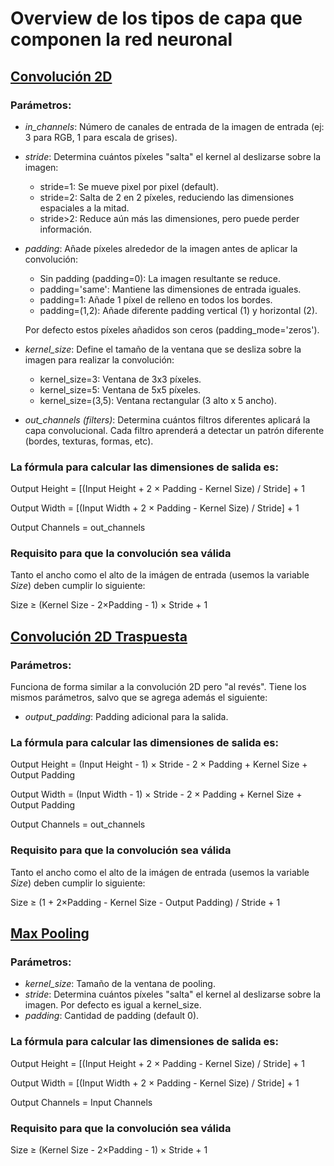 # Overview de los tipos de capa que componen la red neuronal

## [Convolución 2D](https://pytorch.org/docs/stable/generated/torch.nn.Conv2d.html)
### Parámetros:
- *in_channels*: Número de canales de entrada de la imagen de entrada (ej: 3 para RGB, 1 para escala de grises).
- *stride*: Determina cuántos píxeles "salta" el kernel al deslizarse sobre la imagen:
    - stride=1: Se mueve pixel por pixel (default).
    - stride=2: Salta de 2 en 2 píxeles, reduciendo las dimensiones espaciales a la mitad.
    - stride>2: Reduce aún más las dimensiones, pero puede perder información.
- *padding*: Añade píxeles alrededor de la imagen antes de aplicar la convolución:
    - Sin padding (padding=0): La imagen resultante se reduce.
    - padding='same': Mantiene las dimensiones de entrada iguales.
    - padding=1: Añade 1 píxel de relleno en todos los bordes.
    - padding=(1,2): Añade diferente padding vertical (1) y horizontal (2).
   
   Por defecto estos píxeles añadidos son ceros (padding_mode='zeros').
- *kernel_size*: Define el tamaño de la ventana que se desliza sobre la imagen para realizar la convolución:
    - kernel_size=3: Ventana de 3x3 píxeles.
    - kernel_size=5: Ventana de 5x5 píxeles.
    - kernel_size=(3,5): Ventana rectangular (3 alto x 5 ancho).
- *out_channels (filters)*: Determina cuántos filtros diferentes aplicará la capa convolucional. Cada filtro aprenderá a detectar un patrón diferente (bordes, texturas, formas, etc).

### La fórmula para calcular las dimensiones de salida es:
Output Height = [(Input Height + 2 × Padding - Kernel Size) / Stride] + 1

Output Width = [(Input Width + 2 × Padding - Kernel Size) / Stride] + 1

Output Channels = out_channels

### Requisito para que la convolución sea válida
Tanto el ancho como el alto de la imágen de entrada (usemos la variable *Size*) deben cumplir lo siguiente:

Size ≥ (Kernel Size - 2×Padding - 1) × Stride + 1

## [Convolución 2D Traspuesta](https://pytorch.org/docs/stable/generated/torch.nn.ConvTranspose2d.html)
### Parámetros:
Funciona de forma similar a la convolución 2D pero "al revés". Tiene los mismos parámetros, salvo que se agrega además el siguiente:
- *output_padding*: Padding adicional para la salida.

### La fórmula para calcular las dimensiones de salida es:
Output Height = (Input Height - 1) × Stride - 2 × Padding + Kernel Size + Output Padding

Output Width = (Input Width - 1) × Stride - 2 × Padding + Kernel Size + Output Padding

Output Channels = out_channels

### Requisito para que la convolución sea válida
Tanto el ancho como el alto de la imágen de entrada (usemos la variable *Size*) deben cumplir lo siguiente:

Size ≥ (1 + 2×Padding - Kernel Size - Output Padding) / Stride + 1

## [Max Pooling](https://pytorch.org/docs/stable/generated/torch.nn.MaxPool2d.html)
### Parámetros:
- *kernel_size*: Tamaño de la ventana de pooling.
- *stride*: Determina cuántos píxeles "salta" el kernel al deslizarse sobre la imagen. Por defecto es igual a kernel_size.
- *padding*: Cantidad de padding (default 0).

### La fórmula para calcular las dimensiones de salida es:
Output Height = [(Input Height + 2 × Padding - Kernel Size) / Stride] + 1

Output Width = [(Input Width + 2 × Padding - Kernel Size) / Stride] + 1

Output Channels = Input Channels

### Requisito para que la convolución sea válida
Size ≥ (Kernel Size - 2×Padding - 1) × Stride + 1